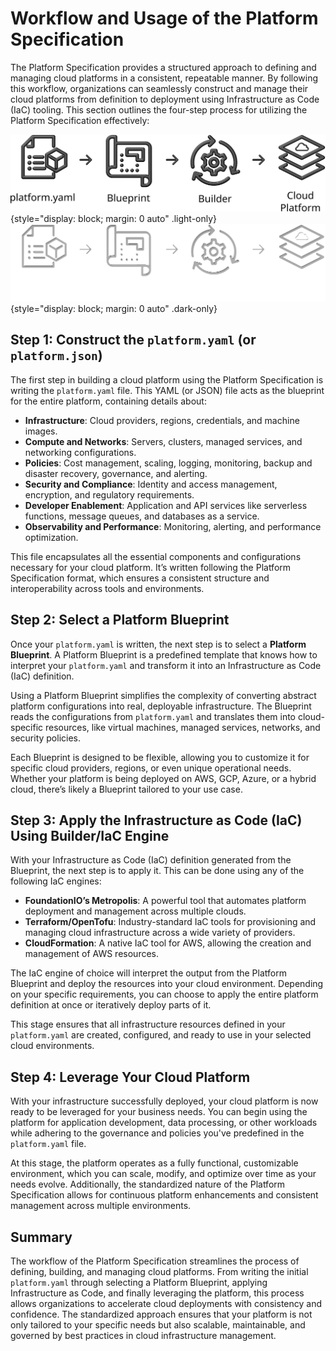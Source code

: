 # Workflow and Usage of the Platform Specification

The Platform Specification provides a structured approach to defining and managing cloud platforms in a consistent, repeatable manner. By following this workflow, organizations can seamlessly construct and manage their cloud platforms from definition to deployment using Infrastructure as Code (IaC) tooling. This section outlines the four-step process for utilizing the Platform Specification effectively:

![Workflow](./workflow-light.svg){style="display: block; margin: 0 auto" .light-only}
![Workflow](./workflow-dark.svg){style="display: block; margin: 0 auto" .dark-only}

## Step 1: Construct the `platform.yaml` (or `platform.json`)
The first step in building a cloud platform using the Platform Specification is writing the `platform.yaml` file. This YAML (or JSON) file acts as the blueprint for the entire platform, containing details about:

- **Infrastructure**: Cloud providers, regions, credentials, and machine images.
- **Compute and Networks**: Servers, clusters, managed services, and networking configurations.
- **Policies**: Cost management, scaling, logging, monitoring, backup and disaster recovery, governance, and alerting.
- **Security and Compliance**: Identity and access management, encryption, and regulatory requirements.
- **Developer Enablement**: Application and API services like serverless functions, message queues, and databases as a service.
- **Observability and Performance**: Monitoring, alerting, and performance optimization.

This file encapsulates all the essential components and configurations necessary for your cloud platform. It’s written following the Platform Specification format, which ensures a consistent structure and interoperability across tools and environments.

## Step 2: Select a Platform Blueprint
Once your `platform.yaml` is written, the next step is to select a **Platform Blueprint**. A Platform Blueprint is a predefined template that knows how to interpret your `platform.yaml` and transform it into an Infrastructure as Code (IaC) definition.

Using a Platform Blueprint simplifies the complexity of converting abstract platform configurations into real, deployable infrastructure. The Blueprint reads the configurations from `platform.yaml` and translates them into cloud-specific resources, like virtual machines, managed services, networks, and security policies.

Each Blueprint is designed to be flexible, allowing you to customize it for specific cloud providers, regions, or even unique operational needs. Whether your platform is being deployed on AWS, GCP, Azure, or a hybrid cloud, there’s likely a Blueprint tailored to your use case.

## Step 3: Apply the Infrastructure as Code (IaC) Using Builder/IaC Engine
With your Infrastructure as Code (IaC) definition generated from the Blueprint, the next step is to apply it. This can be done using any of the following IaC engines:

- **FoundationIO’s Metropolis**: A powerful tool that automates platform deployment and management across multiple clouds.
- **Terraform/OpenTofu**: Industry-standard IaC tools for provisioning and managing cloud infrastructure across a wide variety of providers.
- **CloudFormation**: A native IaC tool for AWS, allowing the creation and management of AWS resources.

The IaC engine of choice will interpret the output from the Platform Blueprint and deploy the resources into your cloud environment. Depending on your specific requirements, you can choose to apply the entire platform definition at once or iteratively deploy parts of it.

This stage ensures that all infrastructure resources defined in your `platform.yaml` are created, configured, and ready to use in your selected cloud environments.

## Step 4: Leverage Your Cloud Platform
With your infrastructure successfully deployed, your cloud platform is now ready to be leveraged for your business needs. You can begin using the platform for application development, data processing, or other workloads while adhering to the governance and policies you've predefined in the `platform.yaml` file.

At this stage, the platform operates as a fully functional, customizable environment, which you can scale, modify, and optimize over time as your needs evolve. Additionally, the standardized nature of the Platform Specification allows for continuous platform enhancements and consistent management across multiple environments.

## Summary
The workflow of the Platform Specification streamlines the process of defining, building, and managing cloud platforms. From writing the initial `platform.yaml` through selecting a Platform Blueprint, applying Infrastructure as Code, and finally leveraging the platform, this process allows organizations to accelerate cloud deployments with consistency and confidence. The standardized approach ensures that your platform is not only tailored to your specific needs but also scalable, maintainable, and governed by best practices in cloud infrastructure management.